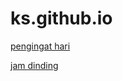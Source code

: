 # ks.github.io

[pengingat hari](https://fedrikaristiyanto.github.io/ks.github.io/pengingat_hari)

[jam dinding](https://fedrikaristiyanto.github.io/ks.github.io/clock)
